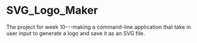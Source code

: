 # SVG_Logo_Maker
The project for week 10---making a command-line application that take in user input to generate a logo and save it as an SVG file.
